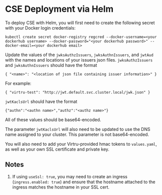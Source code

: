 # CSE Deployment via Helm

To deploy CSE with Helm, you will first need to create the following secret with your Docker login credentials:

```
kubectl create secret docker-registry regcred --docker-username=<your dockerhub username> --docker-password="<your dockerhub password>" --docker-email=<your dockerhub email>
```

Update the values of the `jwksAuthzIssuers`, `jwksAuthnIssuers`, and `jwtAud` with the names and locations of your issuers json files. `jwksAuthzIssuers` and `jwksAuthnIssuers` should have the format 

```
{ "<name>": "<location of json file containing issuer information>" }
```

For example:

```
{ "virtru-test": "http://jwt.default.svc.cluster.local/jwk.json" }
```

`jwtKaclsUrl` should have the format

```
{"authn":"<authn name>","authz":"<authz name>"}
```

All of these values should be base64-encoded.

The parameter `jwtKaclsUrl` will also need to be updated to use the DNS name assigned to your cluster. This parameter is not base64-encoded.

You will also need to add your Virtru-provided hmac tokens to `values.yaml`, as well as your own SSL certificate and private key.

## Notes

1. If using `useSsl: true`, you may need to create an ingress (`ingress.enabled: true`) and ensure that the hostname attached to the ingress matches the hostname in your SSL cert.
